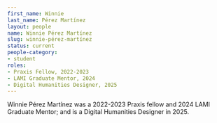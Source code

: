 ```yaml
---
first_name: Winnie
last_name: Pérez Martínez
layout: people
name: Winnie Pérez Martínez
slug: winnie-pérez-martínez
status: current
people-category:
- student
roles:
- Praxis Fellow, 2022-2023
- LAMI Graduate Mentor, 2024
- Digital Humanities Designer, 2025
---
```

Winnie Pérez Martínez was a 2022-2023 Praxis fellow and 2024 LAMI Graduate Mentor; and is a Digital Humanities Designer in 2025.
